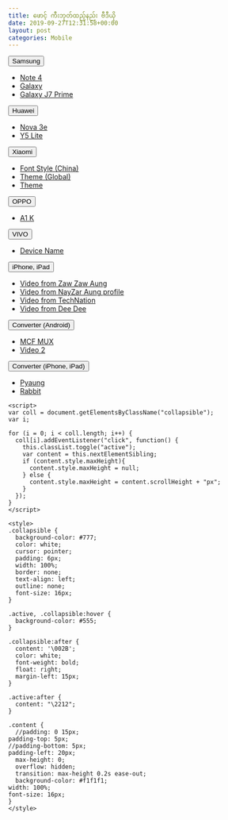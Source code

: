 ```yaml
---
title: ဖောင့် ကီးဘုတ်ထည့်နည်း ဗီဒီယို
date: 2019-09-27T12:31:58+00:00
layout: post
categories: Mobile
---
```

<button type="button" class="collapsible">Samsung</button> 

<div class="content">
  <ul>
    <li>
      <a href="https://youtu.be/ONfnNTfiyjA" target="_blank" rel="noopener noreferrer">Note 4</a>
    </li>
    <li>
      <a href="https://www.facebook.com/SamsungMyanmar/videos/369951763951794/">Galaxy</a>
    </li>
    <li>
      <a href="https://youtu.be/p-1NC63SQLI" target="_blank" rel="noopener noreferrer">Galaxy J7 Prime</a>
    </li>
  </ul>
</div>

<button type="button" class="collapsible">Huawei</button> 

<div class="content">
  <ul>
    <li>
      <a href="https://youtu.be/inNj8WbJYnY" target="_blank" rel="noopener noreferrer">Nova 3e</a>
    </li>
    <li>
      <a href="https://youtu.be/7V9_RH1We_s" target="_blank" rel="noopener noreferrer">Y5 Lite</a>
    </li>
  </ul>
</div>

<button type="button" class="collapsible">Xiaomi</button> 

<div class="content">
  <ul>
    <li>
      <a href="https://youtu.be/rUw_xpzPxys" target="_blank" rel="noopener noreferrer">Font Style (China)</a>
    </li>
    <li>
      <a href="https://youtu.be/nYMRPruLnlo" target="_blank" rel="noopener noreferrer">Theme (Global)</a>
    </li>
    <li>
      <a href="https://youtu.be/4I-lu9M9h54" target="_blank" rel="noopener noreferrer">Theme</a>
    </li>
  </ul>
</div>

<button type="button" class="collapsible">OPPO</button> 

<div class="content">
  <ul>
    <li>
      <a href="https://youtu.be/N6e89vCVP8Y" target="_blank" rel="noopener noreferrer">A1 K</a>
    </li>
  </ul>
</div>

<button type="button" class="collapsible">VIVO</button> 

<div class="content">
  <ul>
    <li>
      <a href="" target="_blank" rel="noopener noreferrer">Device Name</a>
    </li>
  </ul>
</div>

<button type="button" class="collapsible">iPhone, iPad</button> 

<div class="content">
  <ul>
    <li>
      <a href="https://youtu.be/MlrxTu99i_A" target="_blank" rel="noopener noreferrer">Video from Zaw Zaw Aung</a>
    </li>
    <li>
      <a href="https://www.facebook.com/Konayzar/videos/10208378960294277/UzpfSTEzMTM0MDU5MDU6MTAyMjAwNzYyNjE2Mzk1MDA/" target="_blank" rel="noopener noreferrer">Video from NayZar Aung profile</a>
    </li>
    <li>
      <a href="https://www.facebook.com/officialtechnation/videos/957740101231480/UzpfSTQzNzg5Mzg4OTkyODcwMTo5MDkwNTQ5MTYxNDU5Mjc/" target="_blank" rel="noopener noreferrer">Video from TechNation</a>
    </li>
    <li>
      <a href="https://www.facebook.com/larphardee/videos/501258980663595/" target="_blank" rel="noopener noreferrer">Video from Dee Dee</a>
    </li>
  </ul>
</div>

<button type="button" class="collapsible">Converter (Android)</button> 

<div class="content">
  <ul>
    <li>
      <a href="https://youtu.be/vjxl0idcz2k" target="_blank" rel="noopener noreferrer">MCF MUX</a>
    </li>
    <li>
      <a href="" target="_blank" rel="noopener noreferrer">Video 2</a>
    </li>
  </ul>
</div>

<button type="button" class="collapsible">Converter (iPhone, iPad)</button> 

<div class="content">
  <ul>
    <li>
      <a href="" target="_blank" rel="noopener noreferrer">Pyaung</a>
    </li>
    <li>
      <a href="" target="_blank" rel="noopener noreferrer">Rabbit</a>
    </li>
  </ul>
</div>

<pre class="wp-block-code"><code>&lt;script>
var coll = document.getElementsByClassName("collapsible");
var i;

for (i = 0; i &lt; coll.length; i++) {
  coll[i].addEventListener("click", function() {
    this.classList.toggle("active");
    var content = this.nextElementSibling;
    if (content.style.maxHeight){
      content.style.maxHeight = null;
    } else {
      content.style.maxHeight = content.scrollHeight + "px";
    } 
  });
}
&lt;/script></code></pre>

<pre class="wp-block-code"><code>&lt;style>
.collapsible {
  background-color: #777;
  color: white;
  cursor: pointer;
  padding: 6px;
  width: 100%;
  border: none;
  text-align: left;
  outline: none;
  font-size: 16px;
}

.active, .collapsible:hover {
  background-color: #555;
}

.collapsible:after {
  content: '\002B';
  color: white;
  font-weight: bold;
  float: right;
  margin-left: 15px;
}

.active:after {
  content: "\2212";
}

.content {
  //padding: 0 15px;
padding-top: 5px;
//padding-bottom: 5px;
padding-left: 20px;
  max-height: 0;
  overflow: hidden;
  transition: max-height 0.2s ease-out;
  background-color: #f1f1f1;
width: 100%;
font-size: 16px;
}
&lt;/style></code></pre>